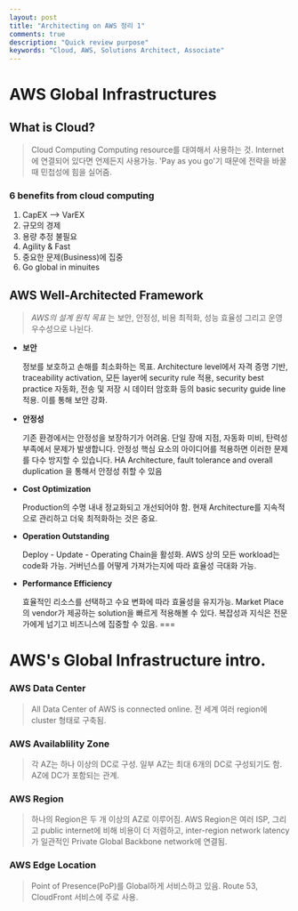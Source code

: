```yaml
---
layout: post
title: "Architecting on AWS 정리 1"
comments: true
description: "Quick review purpose"
keywords: "Cloud, AWS, Solutions Architect, Associate"
---
```


# AWS Global Infrastructures

## What is Cloud?

> Cloud Computing
Computing resource를 대여해서 사용하는 것.
Internet에 연결되어 있다면 언제든지 사용가능.
'Pay as you go'기 때문에 전략을 바꿀때 민첩성에 힘을 실어줌.

### 6 benefits from cloud computing

1. CapEX --> VarEX
2. 규모의 경제
3. 용량 추정 불필요
4. Agility & Fast
5. 중요한 문제(Business)에 집중
6. Go global in minuites

## AWS Well-Architected Framework

> _AWS의 설계 원칙 목표_ 는 보안, 안정성, 비용 최적화, 성능 효율성 그리고 운영 우수성으로 나뉜다.

+ **보안**

    정보를 보호하고 손해를 최소화하는 목표.
    Architecture level에서 자격 증명 기반, traceability activation, 모든 layer에 security rule 적용, security best practice 자동화, 전송 및 저장 시 데이터 암호화 등의 basic security guide line 적용. 이를 통해 보안 강화.

+ **안정성**

    기존 환경에서는 안정성을 보장하기가 어려움. 단일 장애 지점, 자동화 미비, 탄력성 부족에서 문제가 발생합니다. 안정성 핵심 요소의 아이디어를 적용하면 이러한 문제를 다수 방지할 수 있습니다. HA Architecture, fault tolerance and overall duplication 을 통해서 안정성 취할 수 있음

+ **Cost Optimization**

    Production의 수명 내내 정교화되고 개선되어야 함. 현재 Architecture를 지속적으로 관리하고 더욱 최적화하는 것은 중요.

+ **Operation Outstanding**

    Deploy - Update - Operating Chain을 활성화. AWS 상의 모든 workload는 code화 가능. 거버넌스를 어떻게 가져가는지에 따라 효율성 극대화 가능.

+ **Performance Efficiency**

    효율적인 리소스를 선택하고 수요 변화에 따라 효율성을 유지가능. Market Place의 vendor가 제공하는 solution을 빠르게 적용해볼 수 있다. 복잡성과 지식은 전문가에게 넘기고 비즈니스에 집중할 수 있음.
===
# AWS's Global Infrastructure intro.

### AWS Data Center

 > All Data Center of AWS is connected online. 전 세계 여러 region에 cluster 형태로 구축됨. 

### AWS Availablility Zone

> 각 AZ는 하나 이상의 DC로 구성. 일부 AZ는 최대 6개의 DC로 구성되기도 함. AZ에 DC가 포함되는 관계.

### AWS Region

> 하나의 Region은 두 개 이상의 AZ로 이루어짐. AWS Region은 여러 ISP, 그리고 public internet에 비해 비용이 더 저렴하고, inter-region network latency가 일관적인 Private Global Backbone network에 연결됨.

### AWS Edge Location

> Point of Presence(PoP)를 Global하게 서비스하고 있음. Route 53, CloudFront 서비스에 주로 사용. 


